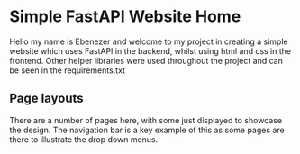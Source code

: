 # Simple FastAPI Website Home

Hello my name is Ebenezer and welcome to my project in creating a simple website which uses FastAPI in the backend, whilst using html and css in the frontend. Other helper libraries were used throughout the project and can be seen in the requirements.txt

## Page layouts

There are a number of pages here, with some just displayed to showcase the design. The navigation bar is a key example of this as some pages are there to illustrate the drop down menus.
